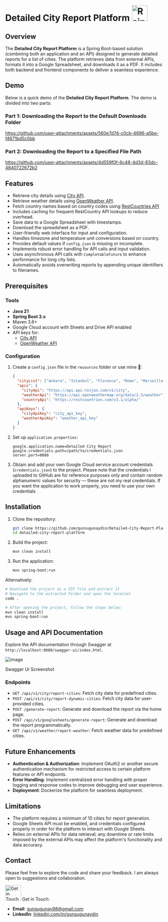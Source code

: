 # Detailed City Report Platform <img src="https://media.tenor.com/TwkVSDkjf1MAAAAj/dudu-bubu-raining.gif" alt="Rainy Gif" width="50" height="50">

## Overview  
The **Detailed City Report Platform** is a Spring Boot-based solution (combining both an application and an API) designed to generate detailed reports for a list of cities. The platform retrieves data from external APIs, formats it into a Google Spreadsheet, and downloads it as a PDF. It includes both backend and frontend components to deliver a seamless experience.  

## Demo

Below is a quick demo of the **Detailed City Report Platform**. The demo is divided into two parts:

### Part 1: Downloading the Report to the Default Downloads Folder

https://github.com/user-attachments/assets/560e7d74-c0cb-4696-a5be-f4671bd5c0bb

### Part 2: Downloading the Report to a Specified File Path

https://github.com/user-attachments/assets/4d559f0f-6c48-4d3d-83dc-4840722672b2

## Features

- Retrieve city details using [City API](https://www.api-ninjas.com/api/city).
- Retrieve weather details using [OpenWeather API](https://openweathermap.org/current).
- Fetch country names based on country codes using [RestCountries API](https://restcountries.com/)
- Includes caching for frequent RestCountry API lookups to reduce overhead.
- Save data to a Google Spreadsheet with timestamps.
- Download the spreadsheet as a PDF.
- User-friendly web interface for input and configuration.
- Handles timezone and temperature unit conversions based on country.
- Provides default values if `config.json` is missing or incomplete.
- Implements robust error handling for API calls and input validation.
- Uses asynchronous API calls with `CompletableFuture` to enhance performance for long city lists.
- Automatically avoids overwriting reports by appending unique identifiers to filenames.


## Prerequisites
### Tools
- **Java 21**
- **Spring Boot 3.x**
- Maven 3.6+
- Google Cloud account with Sheets and Drive API enabled
- API keys for:
  - [City API](https://www.api-ninjas.com/api/city)
  - [OpenWeather API](https://openweathermap.org/current)

### Configuration
1. Create a `config.json` file in the `resources` folder or use mine 🫠:

   ```json
   {
     "cityList": ["Ankara", "Istanbul", "Florence", "Rome", "Marseille", "Seoul", "Madrid", "Tokyo", "Los Angeles", "New York"],
     "apis": {
       "cityApi": "https://api.api-ninjas.com/v1/city",
       "weatherApi": "https://api.openweathermap.org/data/2.5/weather",
       "countryApi": "https://restcountries.com/v3.1/alpha/"
     },
     "apiKeys": {
       "cityApiKey": "city_api_key",
       "weatherApiKey": "weather_api_key"
     }
   }
   ```
   
2. Set up `application.properties`:


   ```properties
   google.application.name=Detailed City Report
   google.credentials.path=/path/to/credentials.json
   server.port=8080
   ```
   
3. Obtain and add your own Google Cloud service account credentials (`credentials.json`) to the project. Please note that the credentials I uploaded to GitHub are for reference purposes only and contain random alphanumeric values for security — these are not my real credentials. If you want the application to work properly, you need to use your own credentials


## Installation
1. Clone the repository:
   ```bash
   git clone https://github.com/gunsugunaydin/Detailed-City-Report-Platform
   cd detailed-city-report-platform
   ```
2. Build the project:
   ```bash
   mvn clean install
   ```
3. Run the application:
   ```bash
   mvn spring-boot:run
   ```
Alternatively:
```bash
# Download the project as a ZIP file and extract it
# Navigate to the extracted folder and open the terminal
code .

# After opening the project, follow the steps below:
mvn clean install
mvn spring-boot:run
```

## Usage and API Documentation

Explore the API documentation through Swagger at `http://localhost:8080/swagger-ui/index.html`.

![image](https://github.com/user-attachments/assets/839a8ba6-9d7d-45f2-af77-ea4f3e6e7679)

Swagger UI Screenshot

### Endpoints
- `GET /api/v1/city/report-cities`: Fetch city data for predefined cities.
- `POST /api/v1/city/report-dynamic-cities`: Fetch city data for user-provided cities.
- `POST /generate-report`: Generate and download the report via the home page.
- `POST /api/v1/googlesheets/generate-report`: Generate and download the report programmatically.
- `GET /api/v1/weather/report-weather`: Fetch weather data for predefined cities.


## Future Enhancements
- **Authentication & Authorization**: Implement OAuth2 or another secure authentication mechanism for restricted access to certain platform features or API endpoints.
- **Error Handling**: Implement centralized error handling with proper logging and response codes to improve debugging and user experience.
- **Deployment**: Dockerize the platform for seamless deployment.


## Limitations
- The platform requires a minimum of 10 cities for report generation.
- Google Sheets API must be enabled, and credentials configured properly in order for the platform to interact with Google Sheets.
- Relies on external APIs for data retrieval; any downtime or rate limits imposed by the external APIs may affect the platform's functionality and data accuracy.


## Contact
Please feel free to explore the code and share your feedback. I am always open to suggestions and collaboration.

<img src="https://kawaiihoshi.com/wp-content/uploads/2023/07/1-peach-goma-animations.gif" alt="Get in Touch Gif" width="50" height="50"> Get in Touch:

- **Email**: [gunsugunay98@gmail.com](mailto:gunsugunay98@gmail.com)
- **LinkedIn**: [linkedin.com/in/gunsugunaydin](https://www.linkedin.com/in/gunsugunaydin/)
